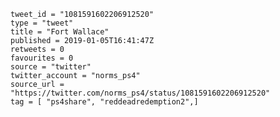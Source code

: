 ```
tweet_id = "1081591602206912520"
type = "tweet"
title = "Fort Wallace"
published = 2019-01-05T16:41:47Z
retweets = 0
favourites = 0
source = "twitter"
twitter_account = "norms_ps4"
source_url = "https://twitter.com/norms_ps4/status/1081591602206912520"
tag = [ "ps4share", "reddeadredemption2",]
```

<p class='image'><img src='https://mnf.m17s.net/2019/01/05/DwKV1BvXgAEJS4r.jpg' alt=''></p>

